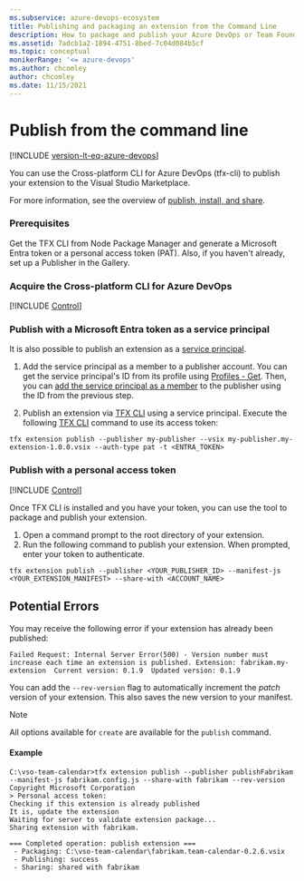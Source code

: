 ```yaml
---
ms.subservice: azure-devops-ecosystem
title: Publishing and packaging an extension from the Command Line
description: How to package and publish your Azure DevOps or Team Foundation Server (TFS) extension from the command line.
ms.assetid: 7adcb1a2-1894-4751-8bed-7c04d084b5cf
ms.topic: conceptual
monikerRange: '<= azure-devops'
ms.author: chcomley
author: chcomley
ms.date: 11/15/2021
---
```


# Publish from the command line

[!INCLUDE [version-lt-eq-azure-devops](../../includes/version-lt-eq-azure-devops.md)]

You can use the Cross-platform CLI for Azure DevOps (tfx-cli) to publish your extension to the Visual Studio Marketplace.

For more information, see the overview of [publish, install, and share](./overview.md).

### Prerequisites

Get the TFX CLI from Node Package Manager and generate a Microsoft Entra token or a personal access token (PAT). Also, if you haven't already, set up a Publisher in the Gallery.

### Acquire the Cross-platform CLI for Azure DevOps

[!INCLUDE [Control](../includes/procedures/acquire-tfx-cli.md)]

### Publish with a Microsoft Entra token as a service principal

It is also possible to publish an extension as a [service principal](../../integrate/get-started/authentication/service-principal-managed-identity.md).

1. Add the service principal as a member to a publisher account. You can get the service principal's ID from its profile using [Profiles - Get](/rest/api/azure/devops/profile/profiles/get). Then, you can [add the service principal as a member](/visualstudio/extensibility/walkthrough-publishing-a-visual-studio-extension#add-additional-users-to-manage-your-publisher-account) to the publisher using the ID from the previous step.

2. Publish an extension via [TFX CLI](/azure/devops/extend/publish/command-line) using a service principal. Execute the following [TFX CLI](https://github.com/microsoft/tfs-cli/blob/master/docs/extensions.md) command to use its access token:
```
tfx extension publish --publisher my-publisher --vsix my-publisher.my-extension-1.0.0.vsix --auth-type pat -t <ENTRA_TOKEN>
```

### Publish with a personal access token

[!INCLUDE [Control](../includes/procedures/acquire-pat.md)]

Once TFX CLI is installed and you have your token, you can use the tool to package and publish your extension.

1. Open a command prompt to the root directory of your extension.
1. Run the following command to publish your extension. When prompted, enter your token to authenticate. 

```Command
tfx extension publish --publisher <YOUR_PUBLISHER_ID> --manifest-js <YOUR_EXTENSION_MANIFEST> --share-with <ACCOUNT_NAME>
```

## Potential Errors

You may receive the following error if your extension has already been published:

```
Failed Request: Internal Server Error(500) - Version number must increase each time an extension is published. Extension: fabrikam.my-extension  Current version: 0.1.9  Updated version: 0.1.9
```

You can add the `--rev-version` flag to automatically increment the *patch* version of your extension. This also saves the new version to your manifest.

> [!NOTE]
> All options available for `create` are available for the `publish` command.

#### Example

```
C:\vso-team-calendar>tfx extension publish --publisher publishFabrikam --manifest-js fabrikam.config.js --share-with fabrikam --rev-version
Copyright Microsoft Corporation
> Personal access token:
Checking if this extension is already published
It is, update the extension
Waiting for server to validate extension package...
Sharing extension with fabrikam.

=== Completed operation: publish extension ===
 - Packaging: C:\vso-team-calendar\fabrikam.team-calendar-0.2.6.vsix
 - Publishing: success
 - Sharing: shared with fabrikam
```
